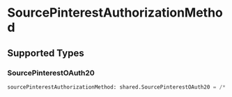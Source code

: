 # SourcePinterestAuthorizationMethod


## Supported Types

### SourcePinterestOAuth20

```python
sourcePinterestAuthorizationMethod: shared.SourcePinterestOAuth20 = /* values here */
```

